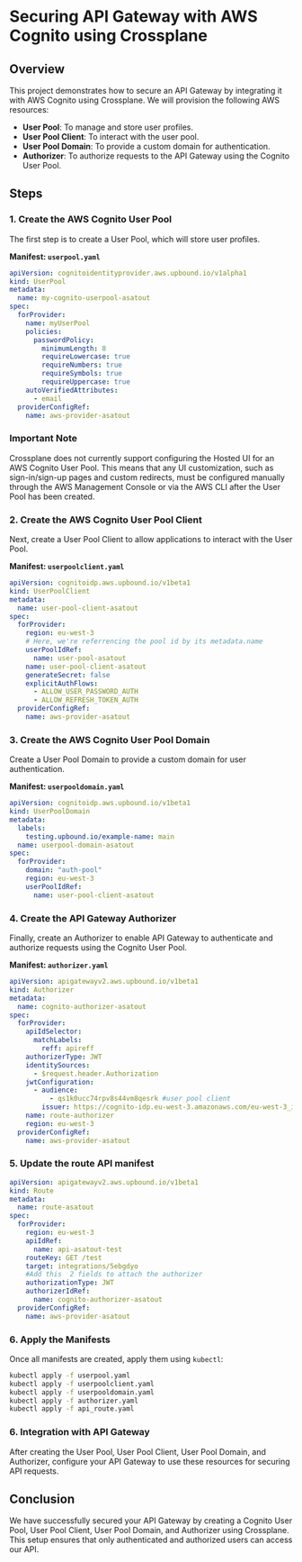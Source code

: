 # Securing API Gateway with AWS Cognito using Crossplane

## Overview

This project demonstrates how to secure an API Gateway by integrating it with AWS Cognito using Crossplane. We will provision the following AWS resources:

- **User Pool**: To manage and store user profiles.
- **User Pool Client**: To interact with the user pool.
- **User Pool Domain**: To provide a custom domain for authentication.
- **Authorizer**: To authorize requests to the API Gateway using the Cognito User Pool.

## Steps

### 1. Create the AWS Cognito User Pool

The first step is to create a User Pool, which will store user profiles.

**Manifest: `userpool.yaml`**

```yaml
apiVersion: cognitoidentityprovider.aws.upbound.io/v1alpha1
kind: UserPool
metadata:
  name: my-cognito-userpool-asatout
spec:
  forProvider:
    name: myUserPool
    policies:
      passwordPolicy:
        minimumLength: 8
        requireLowercase: true
        requireNumbers: true
        requireSymbols: true
        requireUppercase: true
    autoVerifiedAttributes:
      - email
  providerConfigRef:
    name: aws-provider-asatout
```

### Important Note

Crossplane does not currently support configuring the Hosted UI for an AWS Cognito User Pool. This means that any UI customization, such as sign-in/sign-up pages and custom redirects, must be configured manually through the AWS Management Console or via the AWS CLI after the User Pool has been created.

### 2. Create the AWS Cognito User Pool Client

Next, create a User Pool Client to allow applications to interact with the User Pool.

**Manifest: `userpoolclient.yaml`**

```yaml
apiVersion: cognitoidp.aws.upbound.io/v1beta1
kind: UserPoolClient
metadata:
  name: user-pool-client-asatout
spec:
  forProvider:
    region: eu-west-3
    # Here, we're referrencing the pool id by its metadata.name
    userPoolIdRef:
      name: user-pool-asatout
    name: user-pool-client-asatout
    generateSecret: false
    explicitAuthFlows:
      - ALLOW_USER_PASSWORD_AUTH
      - ALLOW_REFRESH_TOKEN_AUTH
  providerConfigRef:
    name: aws-provider-asatout
```

### 3. Create the AWS Cognito User Pool Domain

Create a User Pool Domain to provide a custom domain for user authentication.

**Manifest: `userpooldomain.yaml`**

```yaml
apiVersion: cognitoidp.aws.upbound.io/v1beta1
kind: UserPoolDomain
metadata:
  labels:
    testing.upbound.io/example-name: main
  name: userpool-domain-asatout
spec:
  forProvider:
    domain: "auth-pool"
    region: eu-west-3
    userPoolIdRef:
      name: user-pool-client-asatout
```

### 4. Create the API Gateway Authorizer

Finally, create an Authorizer to enable API Gateway to authenticate and authorize requests using the Cognito User Pool.

**Manifest: `authorizer.yaml`**

```yaml
apiVersion: apigatewayv2.aws.upbound.io/v1beta1
kind: Authorizer
metadata:
  name: cognito-authorizer-asatout
spec:
  forProvider:
    apiIdSelector:
      matchLabels:
        reff: apireff
    authorizerType: JWT
    identitySources:
      - $request.header.Authorization
    jwtConfiguration:
      - audience:
          - qs1k0ucc74rpv8s44vm8qesrk #user pool client
        issuer: https://cognito-idp.eu-west-3.amazonaws.com/eu-west-3_iFoXn8EiI/ #user pool id
    name: route-authorizer
    region: eu-west-3
  providerConfigRef:
    name: aws-provider-asatout
```

### 5. Update the route API manifest

```yaml
apiVersion: apigatewayv2.aws.upbound.io/v1beta1
kind: Route
metadata:
  name: route-asatout
spec:
  forProvider:
    region: eu-west-3
    apiIdRef:
      name: api-asatout-test
    routeKey: GET /test
    target: integrations/5ebgdyo
    #Add this  2 fields to attach the authorizer
    authorizationType: JWT
    authorizerIdRef:
      name: cognito-authorizer-asatout
  providerConfigRef:
    name: aws-provider-asatout
```

### 6. Apply the Manifests

Once all manifests are created, apply them using `kubectl`:

```sh
kubectl apply -f userpool.yaml
kubectl apply -f userpoolclient.yaml
kubectl apply -f userpooldomain.yaml
kubectl apply -f authorizer.yaml
kubectl apply -f api_route.yaml
```

### 6. Integration with API Gateway

After creating the User Pool, User Pool Client, User Pool Domain, and Authorizer, configure your API Gateway to use these resources for securing API requests.

## Conclusion

We have successfully secured your API Gateway by creating a Cognito User Pool, User Pool Client, User Pool Domain, and Authorizer using Crossplane. This setup ensures that only authenticated and authorized users can access our API.
